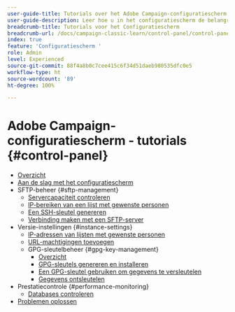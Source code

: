 ```yaml
---
user-guide-title: Tutorials over het Adobe Campaign-configuratiescherm
user-guide-description: Leer hoe u in het configuratiescherm de belangrijkste assets van uw Adobe Campaign-instanties kunt controleren en beheertaken kunt uitvoeren.
breadcrumb-title: Tutorials voor het Configuratiescherm
breadcrumb-url: /docs/campaign-classic-learn/control-panel/control-panel-overview.html
index: true
feature: 'Configuratiescherm '
role: Admin
level: Experienced
source-git-commit: 88f4a8b0c7cee415c6f34d51daeb980535dfc0e5
workflow-type: ht
source-wordcount: '89'
ht-degree: 100%

---
```



# Adobe Campaign-configuratiescherm - tutorials {#control-panel}

+ [Overzicht](/help/control-panel-tutorials/control-panel-overview.md)
+ [Aan de slag met het configuratiescherm](/help/control-panel-tutorials/get-started.md)
+ SFTP-beheer {#sftp-management}
   + [Servercapaciteit controleren](/help/control-panel-tutorials/sftp-management/monitor-server-capacity.md)
   + [IP-bereiken van een lijst met gewenste personen](/help/control-panel-tutorials/sftp-management/allowlist-ip-range.md)
   + [Een SSH-sleutel genereren](/help/control-panel-tutorials/sftp-management/generate-ssh-key.md)
   + [Verbinding maken met een SFTP-server](/help/control-panel-tutorials/sftp-management/connect-to-sftp-server.md)
+ Versie-instellingen {#instance-settings}
   + [IP-adressen van lijsten met gewenste personen](/help/control-panel-tutorials/instance-settings/allowlist-ip-address.md)
   + [URL-machtigingen toevoegen](/help/control-panel-tutorials/instance-settings/add-url-permissions.md)
   + GPG-sleutelbeheer {#gpg-key-management}
      + [Overzicht](/help/control-panel-tutorials/instance-settings/gpg-key-management/gpg-key-management-overview.md)
      + [GPG-sleutels genereren en installeren](/help/control-panel-tutorials/instance-settings/gpg-key-management/generate-and-install-gpg-keys.md)
      + [Een GPG-sleutel gebruiken om gegevens te versleutelen](/help/control-panel-tutorials/instance-settings/gpg-key-management/use-a-gpg-key-to-encrypt-data.md)
      + [Gegevens ontsleutelen](/help/control-panel-tutorials/instance-settings/gpg-key-management/decrypt-data.md)
+ Prestatiecontrole {#performance-monitoring}
   + [Databases controleren](/help/control-panel-tutorials/performance-monitoring/monitor-databases.md)
+ [Problemen oplossen](/help/control-panel-tutorials/troubleshooting.md)